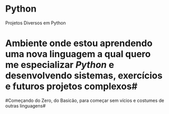 # Python
Projetos Diversos em Python


# Ambiente onde estou aprendendo uma nova linguagem a qual quero me especializar *Python* e desenvolvendo sistemas, exercícios e futuros projetos complexos#
#Começando do Zero, do Basicão, para começar sem vícios e costumes de outras linguagens#
